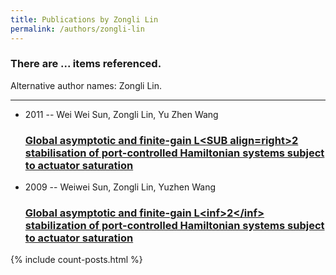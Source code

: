 ```yaml
---
title: Publications by Zongli Lin
permalink: /authors/zongli-lin
---
```


<h3 id="number-posts">There are ... items referenced.</h3>
<p id='info-authors'>Alternative author names: Zongli Lin.</p>
<hr />
<ul class="post-list">
<li><span class='post-meta'>2011 -- Wei Wei Sun, Zongli Lin, Yu Zhen Wang</span><h3><a class='post-link' href="{{ site.baseurl }}/global-asymptotic-and-finite-gain-l-lt-sub-align-right-gt-2-stabilisation-of-port-controlled-hamiltonian-systems-subject-to-actuator-saturation">Global asymptotic and finite-gain L&lt;SUB align=right&gt;2 stabilisation of port-controlled Hamiltonian systems subject to actuator saturation</a></h3></li>
<li><span class='post-meta'>2009 -- Weiwei Sun, Zongli Lin, Yuzhen Wang</span><h3><a class='post-link' href="{{ site.baseurl }}/global-asymptotic-and-finite-gain-l-lt-inf-gt-2-lt-inf-gt-stabilization-of-port-controlled-hamiltonian-systems-subject-to-actuator-saturation">Global asymptotic and finite-gain L&lt;inf&gt;2&lt;/inf&gt; stabilization of port-controlled Hamiltonian systems subject to actuator saturation</a></h3></li>

</ul>
{% include count-posts.html %}
